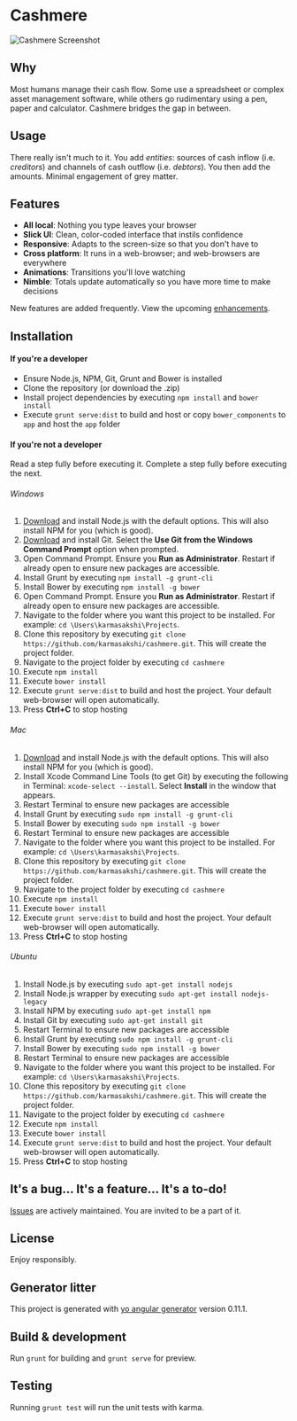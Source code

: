 # Cashmere
![Cashmere Screenshot](https://www.dropbox.com/s/bb6s49uzbu6vflv/cashmere.png?dl=1)

## Why
Most humans manage their cash flow. Some use a spreadsheet or complex asset management software, while others go rudimentary using a pen, paper and calculator. Cashmere bridges the gap in between.

## Usage
There really isn't much to it. You add *entities*: sources of cash inflow (i.e. *creditors*) and channels of cash outflow (i.e. *debtors*). You then add the amounts. Minimal engagement of grey matter.

## Features
* **All local**: Nothing you type leaves your browser
* **Slick UI**: Clean, color-coded interface that instils confidence
* **Responsive**: Adapts to the screen-size so that you don't have to
* **Cross platform**: It runs in a web-browser; and web-browsers are everywhere
* **Animations**: Transitions you'll love watching
* **Nimble**: Totals update automatically so you have more time to make decisions

New features are added frequently. View the upcoming [enhancements](https://github.com/karmasakshi/cashmere/issues?q=label%3Aenhancement).

## Installation

#### If you're a developer
* Ensure Node.js, NPM, Git, Grunt and Bower is installed
* Clone the repository (or download the .zip)
* Install project dependencies by executing `npm install` and `bower install`
* Execute `grunt serve:dist` to build and host or copy `bower_components` to `app` and host the `app` folder

#### If you're not a developer
Read a step fully before executing it. Complete a step fully before executing the next.

###### Windows
1. [Download](https://nodejs.org/download/) and install Node.js with the default options. This will also install NPM for you (which is good).
2. [Download](https://git-scm.com/downloads) and install Git. Select the **Use Git from the Windows Command Prompt** option when prompted.
3. Open Command Prompt. Ensure you **Run as Administrator**. Restart if already open to ensure new packages are accessible.
4. Install Grunt by executing `npm install -g grunt-cli`
5. Install Bower by executing `npm install -g bower`
6. Open Command Prompt. Ensure you **Run as Administrator**. Restart if already open to ensure new packages are accessible.
7. Navigate to the folder where you want this project to be installed. For example: `cd \Users\karmasakshi\Projects`.
8. Clone this repository by executing `git clone https://github.com/karmasakshi/cashmere.git`. This will create the project folder.
9. Navigate to the project folder by executing `cd cashmere`
10. Execute `npm install`
11. Execute `bower install`
12. Execute `grunt serve:dist` to build and host the project. Your default web-browser will open automatically.
13. Press **Ctrl+C** to stop hosting

###### Mac
1. [Download](https://nodejs.org/download/) and install Node.js with the default options. This will also install NPM for you (which is good).
2. Install Xcode Command Line Tools (to get Git) by executing the following in Terminal: `xcode-select --install`. Select **Install** in the window that appears.
3. Restart Terminal to ensure new packages are accessible
4. Install Grunt by executing `sudo npm install -g grunt-cli`
5. Install Bower by executing `sudo npm install -g bower`
6. Restart Terminal to ensure new packages are accessible
7. Navigate to the folder where you want this project to be installed. For example: `cd \Users\karmasakshi\Projects`.
8. Clone this repository by executing `git clone https://github.com/karmasakshi/cashmere.git`. This will create the project folder.
9. Navigate to the project folder by executing `cd cashmere`
10. Execute `npm install`
11. Execute `bower install`
12. Execute `grunt serve:dist` to build and host the project. Your default web-browser will open automatically.
13. Press **Ctrl+C** to stop hosting

###### Ubuntu
1. Install Node.js by executing `sudo apt-get install nodejs`
2. Install Node.js wrapper by executing `sudo apt-get install nodejs-legacy`
3. Install NPM by executing `sudo apt-get install npm`
4. Install Git by executing `sudo apt-get install git`
5. Restart Terminal to ensure new packages are accessible
6. Install Grunt by executing `sudo npm install -g grunt-cli`
7. Install Bower by executing `sudo npm install -g bower`
8. Restart Terminal to ensure new packages are accessible
9. Navigate to the folder where you want this project to be installed. For example: `cd \Users\karmasakshi\Projects`.
10. Clone this repository by executing `git clone https://github.com/karmasakshi/cashmere.git`. This will create the project folder.
11. Navigate to the project folder by executing `cd cashmere`
12. Execute `npm install`
13. Execute `bower install`
14. Execute `grunt serve:dist` to build and host the project. Your default web-browser will open automatically.
15. Press **Ctrl+C** to stop hosting

## It's a bug... It's a feature... It's a to-do!
[Issues](https://github.com/karmasakshi/cashmere/issues) are actively maintained. You are invited to be a part of it.

## License
Enjoy responsibly.

## Generator litter

This project is generated with [yo angular generator](https://github.com/yeoman/generator-angular)
version 0.11.1.

## Build & development

Run `grunt` for building and `grunt serve` for preview.

## Testing

Running `grunt test` will run the unit tests with karma.